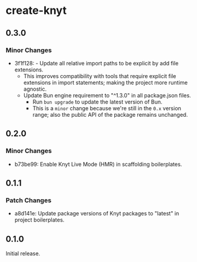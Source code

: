 # create-knyt

## 0.3.0

### Minor Changes

- 3f1f128: - Update all relative import paths to be explicit by add file extensions.
  - This improves compatibility with tools that require explicit file extensions in import statements; making the project more runtime agnostic.
  - Update Bun engine requirement to "^1.3.0" in all package.json files.
    - Run `bun upgrade` to update the latest version of Bun.
    - This is a `minor` change because we're still in the `0.x` version range; also the public API of the package remains unchanged.

## 0.2.0

### Minor Changes

- b73be99: Enable Knyt Live Mode (HMR) in scaffolding boilerplates.

## 0.1.1

### Patch Changes

- a8d141e: Update package versions of Knyt packages to "latest" in project boilerplates.

## 0.1.0

Initial release.
